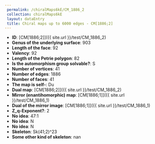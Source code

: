 ```yaml
--- 
 permalink: /chiralMaps6kE/CM_1886_2 
 collection: chiralMaps6kE
 layout: dataEntry
 title: Chiral maps up to 6000 edges - CM[1886;2]
---
```


- **ID**: [CM[1886;2]]({{ site.url }}/test/CM_1886_2)
- **Genus of the underlying surface**: 903
- **Length of the face**: 92
- **Valency**: 92
- **Length of the Petrie polygon**: 82
- **Is the automorphism group solvable?**: S
- **Number of vertices**: 41
- **Number of edges**: 1886
- **Number of faces**: 41
- **The map is self-**: Du
- **Dual map**: [CM[1886;2]]({{ site.url }}/test/CM_1886_2)
- **Mirror (enantihomorphic) map**: [CM[1886;1]]({{ site.url }}/test/CM_1886_1)
- **Dual of the mirror image**: [CM[1886;1]]({{ site.url }}/test/CM_1886_1)
- **Z_q-Exponent?**: 2
- **No idea**:  47:1
- **No idea**: N
- **No idea**: N
- **Skeleton**: Sk(41;2)^23
- **Some other kind of skeleton**: nan
